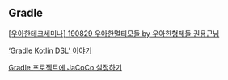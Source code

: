 

## Gradle

[[우아한테크세미나] 190829 우아한멀티모듈 by 우아한형제들 권용근님](https://www.youtube.com/watch?v=nH382BcycHc&t=4033s&ab_channel=%EC%9A%B0%EC%95%84%ED%95%9CTech)
<br/>

[‘Gradle Kotlin DSL’ 이야기](https://techblog.woowahan.com/2625/)
<br/>

[Gradle 프로젝트에 JaCoCo 설정하기](https://techblog.woowahan.com/2661/)
<br/>

[]()
<br/>

[]()
<br/>

